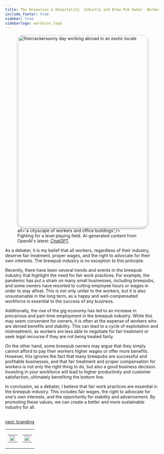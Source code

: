```yaml
---
title: The Breweries & Hospitality  Industry and Brew Pub Owner  Workers' Rights
include_footer: true
sidebar: true
sidebarlogo: wordojos_logo
---
```


<figure>
    <img src='/uploads/workers-rights.jpg' style="width: 100%;height: 630px;padding: 3px; box-shadow: 0 3px 5px rgba(0,0,0,.3);border-radius: 25px;overflow: hidden;border: none;" align="middle"; alt='firecrackersunny day working abroad in an exotic locale';/> alt='a cityscape of workers and office buildings';/>
    <figcaption>Fighting for a level playing field.  AI-generated content from OpenAI's latest: <a href="https://openai.com/blog/chatgpt/" >ChatGPT</a>.</figcaption>
</figure>
<p>
As a debater, it is my belief that all workers, regardless of their industry, deserve fair treatment, proper wages, and the right to advocate for their own interests. The brewpub industry is no exception to this principle.

Recently, there have been several trends and events in the brewpub industry that highlight the need for fair work practices. For example, the pandemic has put a strain on many small businesses, including brewpubs, and some owners have resorted to cutting employee hours or wages in order to stay afloat. This is not only unfair to the workers, but it is also unsustainable in the long term, as a happy and well-compensated workforce is essential to the success of any business.

Additionally, the rise of the gig economy has led to an increase in precarious and part-time employment in the brewpub industry. While this may seem convenient for owners, it is often at the expense of workers who are denied benefits and stability. This can lead to a cycle of exploitation and mistreatment, as workers are less able to negotiate for fair treatment or seek legal recourse if they are not being treated fairly.

On the other hand, some brewpub owners may argue that they simply cannot afford to pay their workers higher wages or offer more benefits. However, this ignores the fact that many brewpubs are successful and profitable businesses, and that fair treatment and proper compensation for workers is not only the right thing to do, but also a good business decision. Investing in your workforce will lead to higher productivity and customer satisfaction, ultimately benefiting the bottom line.

In conclusion, as a debater, I believe that fair work practices are essential in the brewpub industry. This includes fair wages, the right to advocate for one's own interests, and the opportunity for stability and advancement. By promoting these values, we can create a better and more sustainable industry for all.

<br>
<a href="https://workdojos.com/brewpub/branding">next: branding</a>
</p>
<table border="0" cellpadding="0" cellspacing="0" width="600" id="templateColumns">
    <tr>
        <td align="center" valign="top" width="50%" class="templateColumnContainer">
            <table border="0" cellpadding="10" cellspacing="0" height="100%" width="100px">
                <tr>
                    <td class="leftColumnContent">
                      <a href="https://brewpub.workdojos.com">
                        <img src="/uploads/d.svg" class="columnImage" />
                    </td>
                </tr>
            </table>
        </td>
        <td align="center" valign="top" width="50%" class="templateColumnContainer">
            <table border="0" cellpadding="10" cellspacing="0" height="100%" width="100px">
                <tr>
                    <td class="rightColumnContent">
                      <a href="https://musicalartist.workdojos.com">
                        <img src="/uploads/randomdojo.svg" class="columnImage" />
                    </td>
            </table>
        </td>
    </tr>
</table>